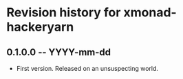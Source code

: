 # Revision history for xmonad-hackeryarn

## 0.1.0.0 -- YYYY-mm-dd

* First version. Released on an unsuspecting world.
